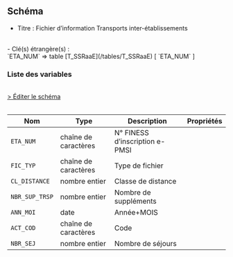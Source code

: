 ## Schéma

- Titre : Fichier d’information Transports inter-établissements
<br />
- Clé(s) étrangère(s) : <br />
`ETA_NUM` => table [T_SSRaaE](/tables/T_SSRaaE) [ `ETA_NUM` ]<br />

### Liste des variables
<br />
<div>
    <a href="https://gitlab.com/healthdatahub/schema-snds/edit/master/schemas/PMSI%20SSR/T_SSRaaSUP_TIE.json"  
    arget="_blank" rel="noopener noreferrer">> Éditer le schéma</a>
    <OutboundLink />
</div>
<br />

Nom|Type|Description|Propriétés
-|-|-|-
`ETA_NUM`|chaîne de caractères|N° FINESS d’inscription e-PMSI||
`FIC_TYP`|chaîne de caractères|Type de fichier||
`CL_DISTANCE`|nombre entier|Classe de distance||
`NBR_SUP_TRSP`|nombre entier|Nombre de suppléments||
`ANN_MOI`|date|Année+MOIS||
`ACT_COD`|chaîne de caractères|Code||
`NBR_SEJ`|nombre entier|Nombre de séjours||

